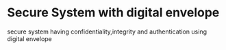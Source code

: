 # Secure System with digital envelope
 secure system having confidentiality,integrity and authentication using digital envelope
